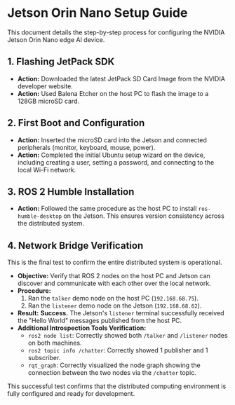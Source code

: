 # Jetson Orin Nano Setup Guide

This document details the step-by-step process for configuring the NVIDIA Jetson Orin Nano edge AI device.

## 1. Flashing JetPack SDK

-   **Action:** Downloaded the latest JetPack SD Card Image from the NVIDIA developer website.
-   **Action:** Used Balena Etcher on the host PC to flash the image to a 128GB microSD card.

## 2. First Boot and Configuration

-   **Action:** Inserted the microSD card into the Jetson and connected peripherals (monitor, keyboard, mouse, power).
-   **Action:** Completed the initial Ubuntu setup wizard on the device, including creating a user, setting a password, and connecting to the local Wi-Fi network.

## 3. ROS 2 Humble Installation

-   **Action:** Followed the same procedure as the host PC to install `ros-humble-desktop` on the Jetson. This ensures version consistency across the distributed system.

## 4. Network Bridge Verification

This is the final test to confirm the entire distributed system is operational.

-   **Objective:** Verify that ROS 2 nodes on the host PC and Jetson can discover and communicate with each other over the local network.
-   **Procedure:**
    1.  Ran the `talker` demo node on the host PC (`192.168.68.75`).
    2.  Ran the `listener` demo node on the Jetson (`192.168.68.62`).
-   **Result:** **Success.** The Jetson's `listener` terminal successfully received the "Hello World" messages published from the host PC.
-   **Additional Introspection Tools Verification:**
    -   `ros2 node list`: Correctly showed both `/talker` and `/listener` nodes on both machines.
    -   `ros2 topic info /chatter`: Correctly showed 1 publisher and 1 subscriber.
    -   `rqt_graph`: Correctly visualized the node graph showing the connection between the two nodes via the `/chatter` topic.

This successful test confirms that the distributed computing environment is fully configured and ready for development.